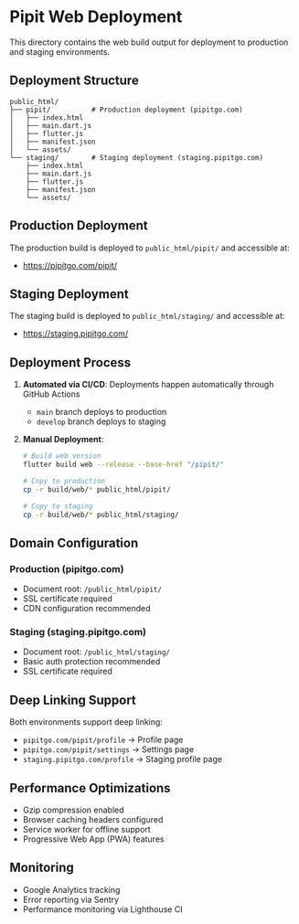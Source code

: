 # Pipit Web Deployment

This directory contains the web build output for deployment to production and staging environments.

## Deployment Structure

```
public_html/
├── pipit/          # Production deployment (pipitgo.com)
│   ├── index.html
│   ├── main.dart.js
│   ├── flutter.js
│   ├── manifest.json
│   └── assets/
└── staging/        # Staging deployment (staging.pipitgo.com)
    ├── index.html
    ├── main.dart.js
    ├── flutter.js
    ├── manifest.json
    └── assets/
```

## Production Deployment

The production build is deployed to `public_html/pipit/` and accessible at:
- https://pipitgo.com/pipit/

## Staging Deployment  

The staging build is deployed to `public_html/staging/` and accessible at:
- https://staging.pipitgo.com/

## Deployment Process

1. **Automated via CI/CD**: Deployments happen automatically through GitHub Actions
   - `main` branch deploys to production
   - `develop` branch deploys to staging

2. **Manual Deployment**: 
   ```bash
   # Build web version
   flutter build web --release --base-href "/pipit/"
   
   # Copy to production
   cp -r build/web/* public_html/pipit/
   
   # Copy to staging  
   cp -r build/web/* public_html/staging/
   ```

## Domain Configuration

### Production (pipitgo.com)
- Document root: `/public_html/pipit/`
- SSL certificate required
- CDN configuration recommended

### Staging (staging.pipitgo.com)
- Document root: `/public_html/staging/` 
- Basic auth protection recommended
- SSL certificate required

## Deep Linking Support

Both environments support deep linking:
- `pipitgo.com/pipit/profile` → Profile page
- `pipitgo.com/pipit/settings` → Settings page
- `staging.pipitgo.com/profile` → Staging profile page

## Performance Optimizations

- Gzip compression enabled
- Browser caching headers configured
- Service worker for offline support
- Progressive Web App (PWA) features

## Monitoring

- Google Analytics tracking
- Error reporting via Sentry
- Performance monitoring via Lighthouse CI